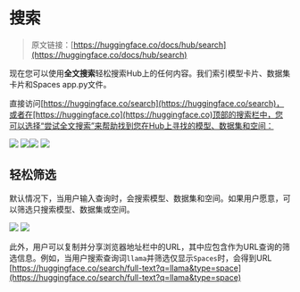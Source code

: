 # 搜索

> 原文链接：[https://huggingface.co/docs/hub/search](https://huggingface.co/docs/hub/search)

现在您可以使用**全文搜索**轻松搜索Hub上的任何内容。我们索引模型卡片、数据集卡片和Spaces app.py文件。

直接访问[https://huggingface.co/search](https://huggingface.co/search)，或者在[https://huggingface.co](https://huggingface.co)顶部的搜索栏中，您可以选择“尝试全文搜索”来帮助找到您在Hub上寻找的模型、数据集和空间：

![](../Images/aac1b03c195d669127558c36bf7d543d.png) ![](../Images/38caa9f4ffca419fafb99f4a9ecb358d.png)![](../Images/5b6d891e8e729bd07fcd5ab333a4dd43.png) ![](../Images/61b5e370fddc9018702781aa1a4b8898.png)

## 轻松筛选

默认情况下，当用户输入查询时，会搜索模型、数据集和空间。如果用户愿意，可以筛选只搜索模型、数据集或空间。

![](../Images/d4be64082717c690364636b310cacb70.png) ![](../Images/5592da2da537f2ba9c9092121f0aad49.png)

此外，用户可以复制并分享浏览器地址栏中的URL，其中应包含作为URL查询的筛选信息。例如，当用户搜索查询词`llama`并筛选仅显示`Spaces`时，会得到URL [https://huggingface.co/search/full-text?q=llama&type=space](https://huggingface.co/search/full-text?q=llama&type=space)
